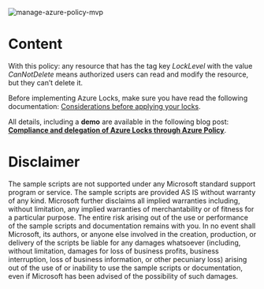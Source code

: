 ![manage-azure-policy-mvp](https://github.com/JamesDLD/azure-policies/workflows/manage-azure-policy-mvp/badge.svg)

# Content
With this policy: any resource that has the tag key *LockLevel* with the value *CanNotDelete* means authorized users can read and modify the resource, but they can’t delete it.

Before implementing Azure Locks, make sure you have read the following documentation: [Considerations before applying your locks](https://docs.microsoft.com/en-us/azure/azure-resource-manager/management/lock-resources?tabs=json&WT.mc_id=AZ-MVP-5003548#considerations-before-applying-your-locks).

All details, including a **demo** are available in the following blog post: **[Compliance and delegation of Azure Locks through Azure Policy](https://faun.pub/compliance-and-delegation-of-azure-locks-through-azure-policy-9f464d40faee)**.


# Disclaimer

The sample scripts are not supported under any Microsoft standard support program or service. The sample scripts are provided AS IS without warranty of any kind. Microsoft further disclaims all implied warranties including, without limitation, any implied warranties of merchantability or of fitness for a particular purpose. The entire risk arising out of the use or performance of the sample scripts and documentation remains with you. In no event shall Microsoft, its authors, or anyone else involved in the creation, production, or delivery of the scripts be liable for any damages whatsoever (including, without limitation, damages for loss of business profits, business interruption, loss of business information, or other pecuniary loss) arising out of the use of or inability to use the sample scripts or documentation, even if Microsoft has been advised of the possibility of such damages.
